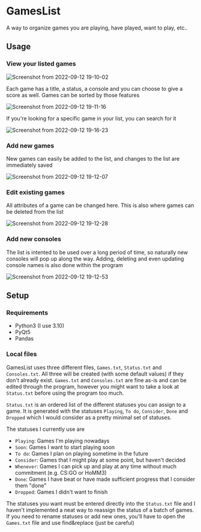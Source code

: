 # GamesList
A way to organize games you are playing, have played, want to play, etc..

## Usage
### View your listed games

![Screenshot from 2022-09-12 19-10-02](https://user-images.githubusercontent.com/101006560/189726260-9e88ab51-2135-4bbd-860f-6692181888db.png)

Each game has a title, a status, a console and you can choose to give a score as well. Games can be sorted by those features

![Screenshot from 2022-09-12 19-11-16](https://user-images.githubusercontent.com/101006560/189727137-7905ac2c-183f-4bb0-9e03-cfc2f406401c.png)

If you're looking for a specific game in your list, you can search for it

![Screenshot from 2022-09-12 19-16-23](https://user-images.githubusercontent.com/101006560/189727517-54311ce6-561f-4d6e-adf6-b9f58b40fe6e.png)

### Add new games
New games can easily be added to the list, and changes to the list are immediately saved

![Screenshot from 2022-09-12 19-12-07](https://user-images.githubusercontent.com/101006560/189728214-319cb5d0-a55d-4726-8b62-1c0170115f09.png)

### Edit existing games
All attributes of a game can be changed here. This is also where games can be deleted from the list

![Screenshot from 2022-09-12 19-12-28](https://user-images.githubusercontent.com/101006560/189728737-54c50d77-3204-40c1-b16c-ceafef7ae490.png)

### Add new consoles
The list is intented to be used over a long period of time, so naturally new consoles will pop up along the way. Adding, deleting and even updating console names is also done within the program

![Screenshot from 2022-09-12 19-12-53](https://user-images.githubusercontent.com/101006560/189729087-50a66525-c6ba-42a0-983f-10b1061dbe8b.png)

## Setup
### Requirements
- Python3 (I use 3.10)
- PyQt5
- Pandas

### Local files
GamesList uses three different files, `Games.txt`, `Status.txt` and `Consoles.txt`. All three will be created (with some default values) if they don't already exist. `Games.txt` and `Consoles.txt` are fine as-is and can be edited through the program, however you might want to take a look at `Status.txt` before using the program too much.

`Status.txt` is an ordered list of the different statuses you can assign to a game. It is generated with the statuses `Playing`, `To do`, `Consider`, `Done` and `Dropped` which I would consider as a pretty minimal set of statuses.

The statuses I currently use are
- `Playing`: Games I'm playing nowadays
- `Soon`: Games I want to start playing soon
- `To do`: Games I plan on playing sometime in the future
- `Consider`: Games that I might play at some point, but haven't decided
- `Whenever`: Games I can pick up and play at any time without much commitment (e.g. CS:GO or HoMM3)
- `Done`: Games I have beat or have made sufficient progress that I consider them "done"
- `Dropped`: Games I didn't want to finish

The statuses you want must be entered directly into the `Status.txt` file and I haven't implemented a neat way to reassign the status of a batch of games. If you need to rename statuses or add new ones, you'll have to open the `Games.txt` file and use find&replace (just be careful)
